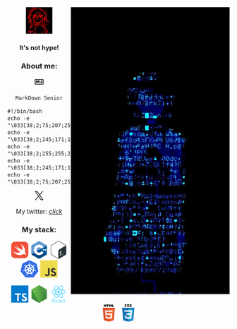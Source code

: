 
<img button="https://x.com/nouwushka" align="right" src="uwushka.jpg" width="360px" height="650px">

<div align="center">
<img src="uwuicon.jpg" title="uwushka" width="60" height="60">

#### It's not hype!

### About me:

<img src="https://github.com/devicons/devicon/blob/master/icons/markdown/markdown-original.svg" width="20" height="20">

  `MarkDown Senior`

<div align="left">

```shell
#!/bin/bash
echo -e "\033[38;2;75;207;251m█████████████████████"
echo -e "\033[38;2;245;171;185m█████████████████████"
echo -e "\033[38;2;255;255;255m█████████████████████"
echo -e "\033[38;2;245;171;185m█████████████████████"
echo -e "\033[38;2;75;207;251m█████████████████████"
```
</div>



<img src="https://github.com/devicons/devicon/blob/master/icons/twitter/twitter-original.svg" width="20" height="20">

My twitter: [*click*](https://x.com/nouwushka)

### My stack:
<img src="https://github.com/devicons/devicon/blob/master/icons/swift/swift-original.svg" title="swift" alt="Swift" width="40" height="40">
<img src="https://github.com/devicons/devicon/blob/master/icons/cplusplus/cplusplus-original.svg" title="c++" alt="C++" width="40" height="40">
<img src="https://github.com/devicons/devicon/blob/master/icons/bash/bash-original.svg" title="bash" alt="Bash" width="40" height="40">
<img src="https://github.com/devicons/devicon/blob/master/icons/kubernetes/kubernetes-original.svg" title="kubernetes" alt="Kubernetes" width="40" height="40">
<img src="https://github.com/devicons/devicon/blob/master/icons/javascript/javascript-original.svg" title="JavaScript" alt="JavaScript" width="40" height="40">
<p>
<img src="https://github.com/devicons/devicon/blob/master/icons/typescript/typescript-original.svg" title="TypeScript" alt="TypeScript" width="40" height="40">
<img src="https://github.com/devicons/devicon/blob/master/icons/nodejs/nodejs-original.svg" title="Node.js" alt="Node.js" width="40" height="40">
<img src="https://github.com/devicons/devicon/blob/master/icons/react/react-original-wordmark.svg" title="React" alt="React" width="40" height="40">
<img src="https://github.com/devicons/devicon/blob/master/icons/html5/html5-original-wordmark.svg" title="HTML5" alt="HTML5" width="40" height="40">
<img src="https://github.com/devicons/devicon/blob/master/icons/css3/css3-original-wordmark.svg" title="CSS" alt="CSS" width="40" height="40">
</p>

